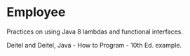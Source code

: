# Employee
Practices on using Java 8 lambdas and functional interfaces.

Deitel and Deitel, Java - How to Program - 10th Ed. example.
